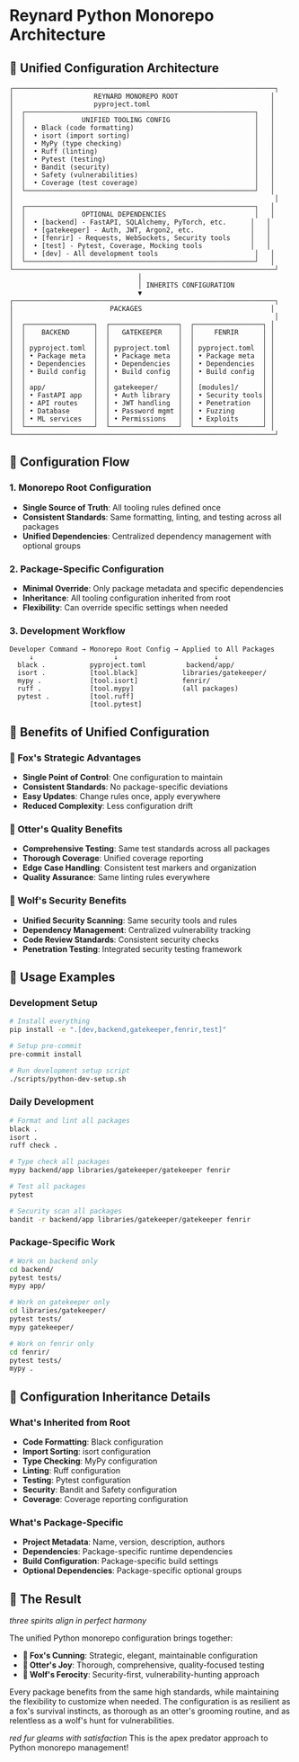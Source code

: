 # Reynard Python Monorepo Architecture

## 🦊 Unified Configuration Architecture

```
┌─────────────────────────────────────────────────────────────────┐
│                    REYNARD MONOREPO ROOT                       │
│                    pyproject.toml                              │
│  ┌─────────────────────────────────────────────────────────┐   │
│  │              UNIFIED TOOLING CONFIG                     │   │
│  │  • Black (code formatting)                              │   │
│  │  • isort (import sorting)                               │   │
│  │  • MyPy (type checking)                                 │   │
│  │  • Ruff (linting)                                       │   │
│  │  • Pytest (testing)                                     │   │
│  │  • Bandit (security)                                    │   │
│  │  • Safety (vulnerabilities)                             │   │
│  │  • Coverage (test coverage)                             │   │
│  └─────────────────────────────────────────────────────────┘   │
│                                                                 │
│  ┌─────────────────────────────────────────────────────────┐   │
│  │              OPTIONAL DEPENDENCIES                      │   │
│  │  • [backend] - FastAPI, SQLAlchemy, PyTorch, etc.      │   │
│  │  • [gatekeeper] - Auth, JWT, Argon2, etc.              │   │
│  │  • [fenrir] - Requests, WebSockets, Security tools     │   │
│  │  • [test] - Pytest, Coverage, Mocking tools            │   │
│  │  • [dev] - All development tools                        │   │
│  └─────────────────────────────────────────────────────────┘   │
└─────────────────────────────────────────────────────────────────┘
                                │
                                │ INHERITS CONFIGURATION
                                ▼
┌─────────────────────────────────────────────────────────────────┐
│                        PACKAGES                                │
│                                                                 │
│  ┌─────────────────┐  ┌─────────────────┐  ┌─────────────────┐ │
│  │    BACKEND      │  │   GATEKEEPER    │  │     FENRIR      │ │
│  │                 │  │                 │  │                 │ │
│  │ pyproject.toml  │  │ pyproject.toml  │  │ pyproject.toml  │ │
│  │ • Package meta  │  │ • Package meta  │  │ • Package meta  │ │
│  │ • Dependencies  │  │ • Dependencies  │  │ • Dependencies  │ │
│  │ • Build config  │  │ • Build config  │  │ • Build config  │ │
│  │                 │  │                 │  │                 │ │
│  │ app/            │  │ gatekeeper/     │  │ [modules]/      │ │
│  │ • FastAPI app   │  │ • Auth library  │  │ • Security tools│ │
│  │ • API routes    │  │ • JWT handling  │  │ • Penetration   │ │
│  │ • Database      │  │ • Password mgmt │  │ • Fuzzing       │ │
│  │ • ML services   │  │ • Permissions   │  │ • Exploits      │ │
│  └─────────────────┘  └─────────────────┘  └─────────────────┘ │
└─────────────────────────────────────────────────────────────────┘
```

## 🔄 Configuration Flow

### 1. Monorepo Root Configuration

- **Single Source of Truth**: All tooling rules defined once
- **Consistent Standards**: Same formatting, linting, and testing across all packages
- **Unified Dependencies**: Centralized dependency management with optional groups

### 2. Package-Specific Configuration

- **Minimal Override**: Only package metadata and specific dependencies
- **Inheritance**: All tooling configuration inherited from root
- **Flexibility**: Can override specific settings when needed

### 3. Development Workflow

```
Developer Command → Monorepo Root Config → Applied to All Packages
     ↓                    ↓                        ↓
  black .           pyproject.toml          backend/app/
  isort .           [tool.black]           libraries/gatekeeper/
  mypy .            [tool.isort]           fenrir/
  ruff .            [tool.mypy]            (all packages)
  pytest .          [tool.ruff]
                    [tool.pytest]
```

## 🎯 Benefits of Unified Configuration

### 🦊 Fox's Strategic Advantages

- **Single Point of Control**: One configuration to maintain
- **Consistent Standards**: No package-specific deviations
- **Easy Updates**: Change rules once, apply everywhere
- **Reduced Complexity**: Less configuration drift

### 🦦 Otter's Quality Benefits

- **Comprehensive Testing**: Same test standards across all packages
- **Thorough Coverage**: Unified coverage reporting
- **Edge Case Handling**: Consistent test markers and organization
- **Quality Assurance**: Same linting rules everywhere

### 🐺 Wolf's Security Benefits

- **Unified Security Scanning**: Same security tools and rules
- **Dependency Management**: Centralized vulnerability tracking
- **Code Review Standards**: Consistent security checks
- **Penetration Testing**: Integrated security testing framework

## 🚀 Usage Examples

### Development Setup

```bash
# Install everything
pip install -e ".[dev,backend,gatekeeper,fenrir,test]"

# Setup pre-commit
pre-commit install

# Run development setup script
./scripts/python-dev-setup.sh
```

### Daily Development

```bash
# Format and lint all packages
black .
isort .
ruff check .

# Type check all packages
mypy backend/app libraries/gatekeeper/gatekeeper fenrir

# Test all packages
pytest

# Security scan all packages
bandit -r backend/app libraries/gatekeeper/gatekeeper fenrir
```

### Package-Specific Work

```bash
# Work on backend only
cd backend/
pytest tests/
mypy app/

# Work on gatekeeper only
cd libraries/gatekeeper/
pytest tests/
mypy gatekeeper/

# Work on fenrir only
cd fenrir/
pytest tests/
mypy .
```

## 🔧 Configuration Inheritance Details

### What's Inherited from Root

- **Code Formatting**: Black configuration
- **Import Sorting**: isort configuration
- **Type Checking**: MyPy configuration
- **Linting**: Ruff configuration
- **Testing**: Pytest configuration
- **Security**: Bandit and Safety configuration
- **Coverage**: Coverage reporting configuration

### What's Package-Specific

- **Project Metadata**: Name, version, description, authors
- **Dependencies**: Package-specific runtime dependencies
- **Build Configuration**: Package-specific build settings
- **Optional Dependencies**: Package-specific optional groups

## 🎉 The Result

*three spirits align in perfect harmony*

The unified Python monorepo configuration brings together:

- **🦊 Fox's Cunning**: Strategic, elegant, maintainable configuration
- **🦦 Otter's Joy**: Thorough, comprehensive, quality-focused testing
- **🐺 Wolf's Ferocity**: Security-first, vulnerability-hunting approach

Every package benefits from the same high standards, while maintaining the flexibility to customize when needed. The configuration is as resilient as a fox's survival instincts, as thorough as an otter's grooming routine, and as relentless as a wolf's hunt for vulnerabilities.

*red fur gleams with satisfaction* This is the apex predator approach to Python monorepo management!
